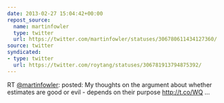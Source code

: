 ```yaml
---
date: 2013-02-27 15:04:42+00:00
repost_source:
  name: martinfowler
  type: twitter
  url: https://twitter.com/martinfowler/statuses/306780611434127360/
source: twitter
syndicated:
- type: twitter
  url: https://twitter.com/roytang/statuses/306781913794875392/
---
```


RT [@martinfowler](https://twitter.com/martinfowler/): posted: My thoughts on the argument about whether estimates are good or evil - depends on their purpose http://t.co/WQ ...